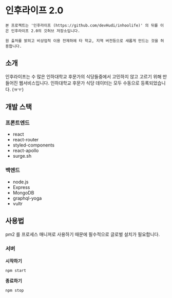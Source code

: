 # 인후라이프 2.0

```
본 프로젝트는 '인후라이프 (https://github.com/devHudi/inhoolife)' 의 뒤를 이은 인후라이프 2.0의 깃허브 저장소입니다.

원 출처를 밝히고 비상업적 이용 전제하에 타 학교, 지역 버전등으로 새롭게 만드는 것을 허용합니다.
```

## 소개

인후라이프는 수 많은 인하대학교 후문가의 식당들중에서 고민하지 않고 고르기 위해 만들어진 웹서비스입니다. 인하대학교 후문가 식당 데이터는 모두 수동으로 등록되었습니다. (ㅠㅜ)

## 개발 스택

### 프론트엔드

- react
- react-router
- styled-components
- react-apollo
- surge.sh

### 백엔드

- node.js
- Express
- MongoDB
- graphql-yoga
- vultr

## 사용법

pm2 를 프로세스 매니져로 사용하기 때문에 필수적으로 글로벌 설치가 필요합니다.

### 서버

**시작하기**

```
npm start
```

**종료하기**

```
npm stop
```
